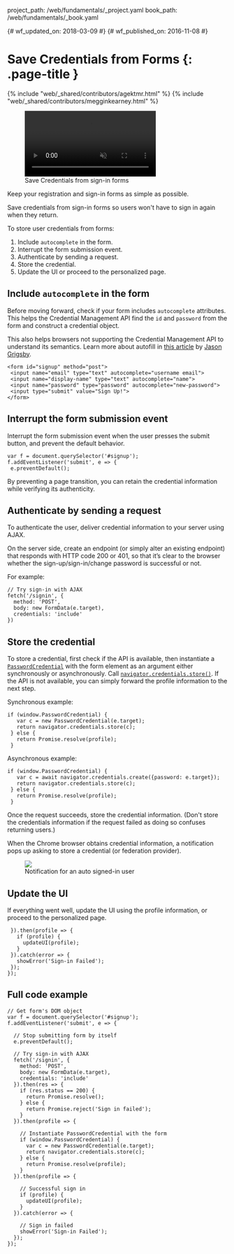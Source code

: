 project_path: /web/fundamentals/_project.yaml
book_path: /web/fundamentals/_book.yaml

{# wf_updated_on: 2018-03-09 #}
{# wf_published_on: 2016-11-08 #}

# Save Credentials from Forms {: .page-title }

{% include "web/_shared/contributors/agektmr.html" %}
{% include "web/_shared/contributors/megginkearney.html" %}

<div class="attempt-right">
  <figure>
    <video src="animations/credential-management-smaller.mov"
           style="max-height: 400px;" autoplay muted loop controls></video>
    <figcaption>Save Credentials from sign-in forms</figcaption>
  </figure>
</div>

Keep your registration and sign-in forms as simple as possible.

Save credentials from sign-in forms
so users won't have to sign in again when they return.

To store user credentials from forms:

1. Include `autocomplete` in the form.
2. Interrupt the form submission event.
3. Authenticate by sending a request.
4. Store the credential.
5. Update the UI or proceed to the personalized page.

## Include `autocomplete` in the form

Before moving forward,
check if your form includes `autocomplete` attributes.
This helps the Credential Management API find the `id` and `password`
from the form and construct a credential object.

This also helps browsers not supporting the Credential Management API
to understand its semantics.
Learn more about autofill in
[this article](https://cloudfour.com/thinks/autofill-what-web-devs-should-know-but-dont/) by
[Jason Grigsby](https://medium.com/@grigs).

    <form id="signup" method="post">
     <input name="email" type="text" autocomplete="username email">
     <input name="display-name" type="text" autocomplete="name">
     <input name="password" type="password" autocomplete="new-password">
     <input type="submit" value="Sign Up!">
    </form>

## Interrupt the form submission event

Interrupt the form submission event when the user presses the submit button,
and prevent the default behavior.

    var f = document.querySelector('#signup');
    f.addEventListener('submit', e => {
     e.preventDefault();

By preventing a page transition,
you can retain the credential information while verifying its authenticity.

## Authenticate by sending a request

To authenticate the user, deliver credential information to your server using AJAX.

On the server side, create an endpoint (or simply alter an existing endpoint)
that responds with HTTP code 200 or 401, so that it’s clear to the browser
whether the sign-up/sign-in/change password is successful or not.

For example:

    // Try sign-in with AJAX
    fetch('/signin', {
      method: 'POST',
      body: new FormData(e.target),
      credentials: 'include'
    })

## Store the credential

To store a credential, first check if the API is available,
then instantiate a
[`PasswordCredential`](https://developer.mozilla.org/en-US/docs/Web/API/PasswordCredential)
with the form element as an argument
either synchronously or asynchronously.
Call
[`navigator.credentials.store()`](https://developer.mozilla.org/en-US/docs/Web/API/CredentialsContainer/store).
If the API is not available,
you can simply forward the profile information to the next step.

Synchronous example:

    if (window.PasswordCredential) {
       var c = new PasswordCredential(e.target);
       return navigator.credentials.store(c);
     } else {
       return Promise.resolve(profile);
     }

Asynchronous example:

    if (window.PasswordCredential) {
       var c = await navigator.credentials.create({password: e.target});
       return navigator.credentials.store(c);
     } else {
       return Promise.resolve(profile);
     }

Once the request succeeds, store the credential information.
(Don't store the credentials information if the request failed
as doing so confuses returning users.)

When the Chrome browser obtains credential information,
a notification pops up asking to store a credential
(or federation provider).

<figure>
  <img src="imgs/store-credential.png">
  <figcaption>Notification for an auto signed-in user</figcaption>
</figure>

<div class="clearfix"></div>

## Update the UI

If everything went well, update the UI using the profile information,
or proceed to the personalized page.

     }).then(profile => {
       if (profile) {
         updateUI(profile);
       }
     }).catch(error => {
       showError('Sign-in Failed');
     });
    });

## Full code example

    // Get form's DOM object
    var f = document.querySelector('#signup');
    f.addEventListener('submit', e => {

      // Stop submitting form by itself
      e.preventDefault();

      // Try sign-in with AJAX
      fetch('/signin', {
        method: 'POST',
        body: new FormData(e.target),
        credentials: 'include'
      }).then(res => {
        if (res.status == 200) {
          return Promise.resolve();
        } else {
          return Promise.reject('Sign in failed');
        }
      }).then(profile => {

        // Instantiate PasswordCredential with the form
        if (window.PasswordCredential) {
          var c = new PasswordCredential(e.target);
          return navigator.credentials.store(c);
        } else {
          return Promise.resolve(profile);
        }
      }).then(profile => {

        // Successful sign in
        if (profile) {
          updateUI(profile);
        }
      }).catch(error => {

        // Sign in failed
        showError('Sign-in Failed');
      });
    });
